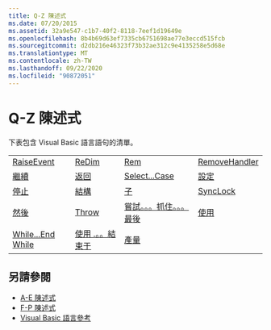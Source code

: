 ```yaml
---
title: Q-Z 陳述式
ms.date: 07/20/2015
ms.assetid: 32a9e547-c1b7-40f2-8118-7eef1d19649e
ms.openlocfilehash: 8b4b69d63ef7335cb6751698ae77e3eccd515fcb
ms.sourcegitcommit: d2db216e46323f73b32ae312c9e4135258e5d68e
ms.translationtype: MT
ms.contentlocale: zh-TW
ms.lasthandoff: 09/22/2020
ms.locfileid: "90872051"
---
```

# <a name="q-z-statements"></a>Q-Z 陳述式

下表包含 Visual Basic 語言語句的清單。  
  
|||||  
|---|---|---|---|  
|[RaiseEvent](raiseevent-statement.md)|[ReDim](redim-statement.md)|[Rem](rem-statement.md)|[RemoveHandler](removehandler-statement.md)|  
|[繼續](resume-statement.md)|[返回](return-statement.md)|[Select...Case](select-case-statement.md)|[設定](set-statement.md)|  
|[停止](stop-statement.md)|[結構](structure-statement.md)|[子](sub-statement.md)|[SyncLock](synclock-statement.md)|  
|[然後](then-statement.md)|[Throw](throw-statement.md)|[嘗試。。。抓住。。。最後](try-catch-finally-statement.md)|[使用](using-statement.md)|  
|[While...End While](while-end-while-statement.md)|[使用 .。。結束于](with-end-with-statement.md)|[產量](yield-statement.md)||  
  
## <a name="see-also"></a>另請參閱

- [A-E 陳述式](a-e-statements.md)
- [F-P 陳述式](f-p-statements.md)
- [Visual Basic 語言參考](../index.md)
